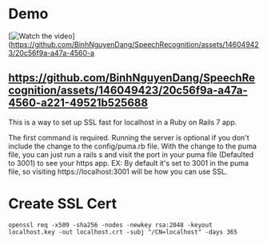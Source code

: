 
# Demo

[![Watch the video](app/assets/images/thumbnail.png)](https://github.com/BinhNguyenDang/SpeechRecognition/assets/146049423/20c56f9a-a47a-4560-a


https://github.com/BinhNguyenDang/SpeechRecognition/assets/146049423/20c56f9a-a47a-4560-a221-49521b525688
--------------------------------------------------------------------------------------
This is a way to set up SSL fast for localhost in a Ruby on Rails 7 app.

The first command is required. Running the server is optional if you don't include the change to the config/puma.rb file. With the change to the puma file, you can just run a rails s and visit the port in your puma file (Defaulted to 3001) to see your https app. EX: By default it's set to 3001 in the puma file, so visiting https://localhost:3001 will be how you can use SSL.

# Create SSL Cert
``
openssl req -x509 -sha256 -nodes -newkey rsa:2048 -keyout localhost.key -out localhost.crt -subj "/CN=localhost" -days 365
``

